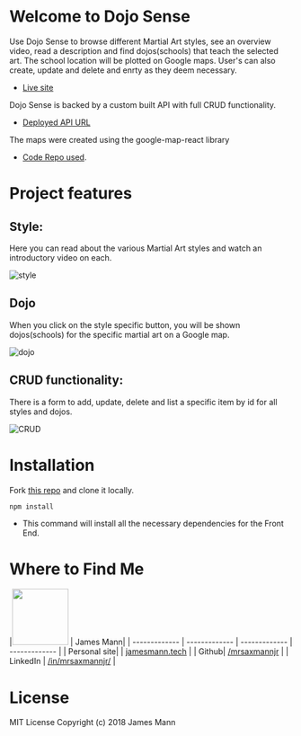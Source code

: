 # Welcome to Dojo Sense
Use Dojo Sense to browse different Martial Art styles, see an overview video, read a description and find dojos(schools) that teach the selected art.  The school location will be plotted on Google maps.  User's can also create, update and delete and enrty as they deem necessary.
* [Live site](https://tower-fe.herokuapp.com/)

Dojo Sense is backed by a custom built API with full CRUD functionality.
* [Deployed API URL](https://dojo-sense.herokuapp.com/)

The maps were created using the google-map-react library
* [Code Repo used](https://github.com/istarkov/google-map-react).

# Project features
## Style:
Here you can read about the various Martial Art styles and watch an introductory video on each.

![style]()

## Dojo
When you click on the style specific button, you will be shown dojos(schools) for the specific martial art on a Google map.

![dojo]()

## CRUD functionality:
There is a form to add, update, delete and list a specific item by id for all styles and dojos.

![CRUD]()

# Installation
Fork [this repo](https://github.com/mrsaxmannjr/dojo-sense-Frontend) and clone it locally.
```
npm install

```
* This command will install all the necessary dependencies for the Front End.

# Where to Find Me

|<img src="https://user-images.githubusercontent.com/32685092/35991367-3e12abb2-0cc4-11e8-93a4-9da6ab4b00a8.jpg" width="100"> | James Mann|
| ------------- | ------------- | ------------- | ------------- |
| Personal site| | [jamesmann.tech](https://jamesmann.tech) |
| Github| [/mrsaxmannjr](https://github.com/mrsaxmannjr) |
| LinkedIn   | [/in/mrsaxmannjr/](https://www.linkedin.com/in/mrsaxmannjr/) |

# License
MIT License Copyright (c) 2018 James Mann
